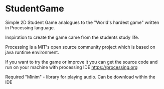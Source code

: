 # StudentGame
Simple 2D Student Game analogues to the "World's hardest game" written in Processing language.

Inspiration to create the game came from the students study life.

Processing is a MIT's open source community project which is based on java runtime environment.

If you want to try the game or improve it you can get the source code and run on your machine with processing IDE https://processing.org

Required "Minim" - library for playing audio. Can be download within the IDE
